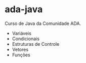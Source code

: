 # ada-java
 Curso de Java da Comunidade ADA.
* Variáveis
* Condicionais
* Estruturas de Controle
* Vetores
* Funções
